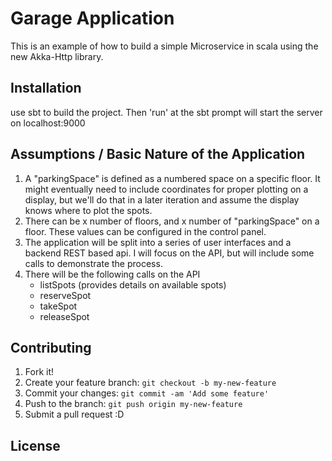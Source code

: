 # Garage Application

This is an example of how to build a simple Microservice in scala using the new Akka-Http library. 

## Installation

use sbt to build the project.  Then 'run' at the sbt prompt will start the server on localhost:9000

## Assumptions / Basic Nature of the Application

1. A "parkingSpace" is defined as a numbered space on a specific floor.  It might eventually need to include coordinates for proper plotting on a display, but we'll do that in a later iteration and assume the display knows where to plot the spots.
2. There can be x number of floors, and x number of "parkingSpace" on a floor.  These values can be configured in the control panel.
2. The application will be split into a series of user interfaces and a backend REST based api.  I will focus on the API, but will include some calls to demonstrate the process.
3. There will be the following calls on the API
    * listSpots (provides details on available spots)
    * reserveSpot
    * takeSpot
    * releaseSpot

## Contributing

1. Fork it!
2. Create your feature branch: `git checkout -b my-new-feature`
3. Commit your changes: `git commit -am 'Add some feature'`
4. Push to the branch: `git push origin my-new-feature`
5. Submit a pull request :D

## License

